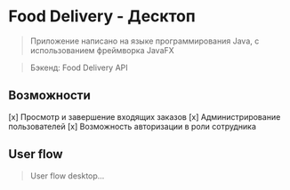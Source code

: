 # Food Delivery - Десктоп

> Приложение написано на языке программирования Java, с использованием фреймворка JavaFX

> Бэкенд: Food Delivery API

## Возможности
[x] Просмотр и завершение входящих заказов
[x] Администрирование пользователей
[x] Возможность авторизации в роли сотрудника

## User flow
> User flow desktop...
